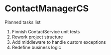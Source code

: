 # ContactManagerCS
Planned tasks list
1) Finnish ContactService unit tests
2) Rework project structure
3) Add middleware to handle custom exceptions
4) Redefine business logic
